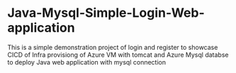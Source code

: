 # Java-Mysql-Simple-Login-Web-application

This is a simple demonstration project of login and register to showcase CICD of Infra provisiong of Azure VM with tomcat and Azure Mysql databse to deploy Java web application with mysql connection


